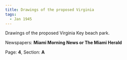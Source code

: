 ```yaml
---  
title: Drawings of the proposed Virginia  
tags:  
  - Jan 1945  
---  
```

  
Drawings of the proposed Virginia Key beach park.  
  
Newspapers: **Miami Morning News or The Miami Herald**  
  
Page: **4**, Section: **A** 
